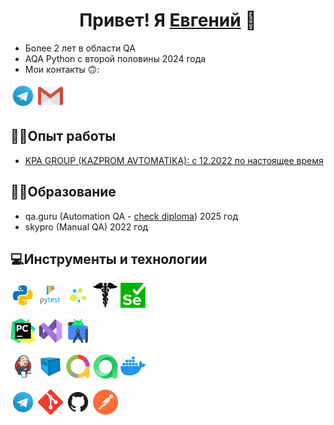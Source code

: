 ### <h1 align="center">Привет! Я <a href="https://github.com/ETester2022/" target="_blank">Евгений</a> 👋</h1>

- Более 2 лет в области QA
- AQA Python с второй половины 2024 года
- Мои контакты 🙃:

<code><a href="https://t.me/EvgenSHIP"><img src="images/Telegram.svg" width="40" height="40" title="My Telegram"></a></code>
<code><a href="gekashopicin@gmail.com" target="blank"><img src="images/Gmail.svg" height="40" width="40" title="My email"></a></code>

## 👨‍🎓Опыт работы

- <a href="https://avtomatika.kz/" target="_blank">KPA GROUP (KAZPROM AVTOMATIKA): с 12.2022 по настоящее время</a>

## 👨‍🎓Образование

* qa.guru (Automation QA - [check diploma](https://github.com/ETester2022/qa-guru-diploma-project)) 2025 год
* skypro (Manual QA) 2022 год

## 💻Инструменты и технологии

<code><img src="images/python.svg" width="40" height="40" title="Python"></code>
<code><img src="images/pytest.png" width="40" height="40" title="PyTest"></code>
<code><img src="images/selene.png" width="40" height="40" title="Selene"></code>
<code><img src="images/request.png" width="40" height="40" title="Request"></code>
<code><img src="images/webdriver4.png" width="40" height="40" title="Selenium WebDriver"></code>

<code><img src="images/pycharm.png" width="40" height="40" title="PyCharm"></code>
<code><img src="images/VStudio.svg" width="40" height="40" title="Visual Studio"></code>
<code><img src="images/android_studio.png" width="40" height="40" title="Android Studio"></code>

<code><img src="images/Jenkins.svg" width="40" height="40" title="Jenkins"></code>
<code><img src="images/Selenoid.svg" width="40" height="40" title="Selenoid"></code>
<code><img src="images/Allure_new.png" width="40" height="40" title="Allure Report"></code>
<code><img src="images/allure_testops.png" width="40" height="40" title="Allure TestOps"></code>
<code><img src="images/docker.png" width="40" height="40" title="Docker"></code>

<code><img src="images/Telegram.svg" width="40" height="40" title="Telegram Bot"></code>
<code><img src="images/Git.svg" width="40" height="40" title="Git"></code>
<code><img src="images/GitHub.svg" width="40" height="40" title="Github"></code>
<code><img src="images/Postman.svg" width="40" height="40" title="Postman"></code> 